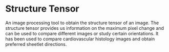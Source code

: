 # Structure Tensor

An image processing tool to obtain the structure tensor of an image. The structure tensor provides us information on the maximum pixel change
and can be used to compare different images or study certain orientations. It has been used to compare cardiovascular histology
images and obtain preferred sheetlet directions.
